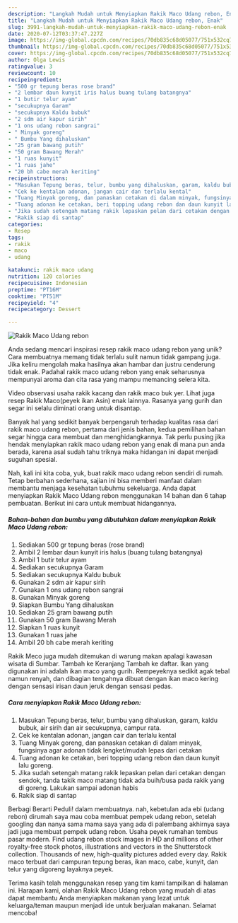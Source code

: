 ```yaml
---
description: "Langkah Mudah untuk Menyiapkan Rakik Maco Udang rebon, Enak"
title: "Langkah Mudah untuk Menyiapkan Rakik Maco Udang rebon, Enak"
slug: 3991-langkah-mudah-untuk-menyiapkan-rakik-maco-udang-rebon-enak
date: 2020-07-12T03:37:47.227Z
image: https://img-global.cpcdn.com/recipes/70db835c68d05077/751x532cq70/rakik-maco-udang-rebon-foto-resep-utama.jpg
thumbnail: https://img-global.cpcdn.com/recipes/70db835c68d05077/751x532cq70/rakik-maco-udang-rebon-foto-resep-utama.jpg
cover: https://img-global.cpcdn.com/recipes/70db835c68d05077/751x532cq70/rakik-maco-udang-rebon-foto-resep-utama.jpg
author: Olga Lewis
ratingvalue: 3
reviewcount: 10
recipeingredient:
- "500 gr tepung beras rose brand"
- "2 lembar daun kunyit iris halus buang tulang batangnya"
- "1 butir telur ayam"
- "secukupnya Garam"
- "secukupnya Kaldu bubuk"
- "2 sdm air kapur sirih"
- "1 ons udang rebon sangrai"
- " Minyak goreng"
- " Bumbu Yang dihaluskan"
- "25 gram bawang putih"
- "50 gram Bawang Merah"
- "1 ruas kunyit"
- "1 ruas jahe"
- "20 bh cabe merah keriting"
recipeinstructions:
- "Masukan Tepung beras, telur, bumbu yang dihaluskan, garam, kaldu bubuk, air sirih dan air secukupnya, campur rata."
- "Cek ke kentalan adonan, jangan cair dan terlalu kental"
- "Tuang Minyak goreng, dan panaskan cetakan di dalam minyak, fungsinya agar adonan tidak lengket/mudah lepas dari cetakan"
- "Tuang adonan ke cetakan, beri topping udang rebon dan daun kunyit lalu goreng."
- "Jika sudah setengah matang rakik lepaskan pelan dari cetakan dengan sendok, tanda takik maco matang tidak ada buih/busa pada rakik yang di goreng. Lakukan sampai adonan habis"
- "Rakik siap di santap"
categories:
- Resep
tags:
- rakik
- maco
- udang

katakunci: rakik maco udang 
nutrition: 120 calories
recipecuisine: Indonesian
preptime: "PT16M"
cooktime: "PT51M"
recipeyield: "4"
recipecategory: Dessert

---
```



![Rakik Maco Udang rebon](https://img-global.cpcdn.com/recipes/70db835c68d05077/751x532cq70/rakik-maco-udang-rebon-foto-resep-utama.jpg)

Anda sedang mencari inspirasi resep rakik maco udang rebon yang unik? Cara membuatnya memang tidak terlalu sulit namun tidak gampang juga. Jika keliru mengolah maka hasilnya akan hambar dan justru cenderung tidak enak. Padahal rakik maco udang rebon yang enak seharusnya mempunyai aroma dan cita rasa yang mampu memancing selera kita.

Video observasi usaha rakik kacang dan rakik maco buk yer. Lihat juga resep Rakik Maco(peyek ikan Asin) enak lainnya. Rasanya yang gurih dan segar ini selalu diminati orang untuk disantap.

Banyak hal yang sedikit banyak berpengaruh terhadap kualitas rasa dari rakik maco udang rebon, pertama dari jenis bahan, kedua pemilihan bahan segar hingga cara membuat dan menghidangkannya. Tak perlu pusing jika hendak menyiapkan rakik maco udang rebon yang enak di mana pun anda berada, karena asal sudah tahu triknya maka hidangan ini dapat menjadi suguhan spesial.


Nah, kali ini kita coba, yuk, buat rakik maco udang rebon sendiri di rumah. Tetap berbahan sederhana, sajian ini bisa memberi manfaat dalam membantu menjaga kesehatan tubuhmu sekeluarga. Anda dapat menyiapkan Rakik Maco Udang rebon menggunakan 14 bahan dan 6 tahap pembuatan. Berikut ini cara untuk membuat hidangannya.

<!--inarticleads1-->

##### Bahan-bahan dan bumbu yang dibutuhkan dalam menyiapkan Rakik Maco Udang rebon:

1. Sediakan 500 gr tepung beras (rose brand)
1. Ambil 2 lembar daun kunyit iris halus (buang tulang batangnya)
1. Ambil 1 butir telur ayam
1. Sediakan secukupnya Garam
1. Sediakan secukupnya Kaldu bubuk
1. Gunakan 2 sdm air kapur sirih
1. Gunakan 1 ons udang rebon sangrai
1. Gunakan  Minyak goreng
1. Siapkan  Bumbu Yang dihaluskan
1. Sediakan 25 gram bawang putih
1. Gunakan 50 gram Bawang Merah
1. Siapkan 1 ruas kunyit
1. Gunakan 1 ruas jahe
1. Ambil 20 bh cabe merah keriting


Rakik Meco juga mudah ditemukan di warung makan apalagi kawasan wisata di Sumbar. Tambah ke Keranjang Tambah ke daftar. Ikan yang digunakan ini adalah ikan maco yang gurih. Rempeyeknya sedikit agak tebal namun renyah, dan dibagian tengahnya dibuat dengan ikan maco kering dengan sensasi irisan daun jeruk dengan sensasi pedas. 

<!--inarticleads2-->

##### Cara menyiapkan Rakik Maco Udang rebon:

1. Masukan Tepung beras, telur, bumbu yang dihaluskan, garam, kaldu bubuk, air sirih dan air secukupnya, campur rata.
1. Cek ke kentalan adonan, jangan cair dan terlalu kental
1. Tuang Minyak goreng, dan panaskan cetakan di dalam minyak, fungsinya agar adonan tidak lengket/mudah lepas dari cetakan
1. Tuang adonan ke cetakan, beri topping udang rebon dan daun kunyit lalu goreng.
1. Jika sudah setengah matang rakik lepaskan pelan dari cetakan dengan sendok, tanda takik maco matang tidak ada buih/busa pada rakik yang di goreng. Lakukan sampai adonan habis
1. Rakik siap di santap


Berbagi Berarti Peduli! dalam membuatnya. nah, kebetulan ada ebi (udang rebon) dirumah saya mau coba membuat pempek udang rebon, setelah googling dan nanya sama mama saya yang ada di palembang akhirnya saya jadi juga membuat pempek udang rebon. Usaha peyek rumahan tembus pasar modern. Find udang rebon stock images in HD and millions of other royalty-free stock photos, illustrations and vectors in the Shutterstock collection. Thousands of new, high-quality pictures added every day. Rakik maco terbuat dari campuran tepung beras, ikan maco, cabe, kunyit, dan telur yang digoreng layaknya peyek. 

Terima kasih telah menggunakan resep yang tim kami tampilkan di halaman ini. Harapan kami, olahan Rakik Maco Udang rebon yang mudah di atas dapat membantu Anda menyiapkan makanan yang lezat untuk keluarga/teman maupun menjadi ide untuk berjualan makanan. Selamat mencoba!
